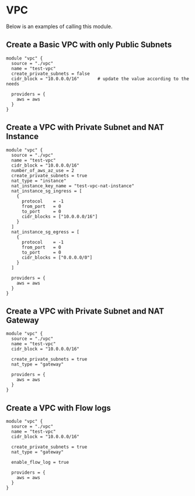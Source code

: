 # VPC
Below is an examples of calling this module.

## Create a Basic VPC with only Public Subnets
```
module "vpc" {
  source = "./vpc"
  name = "test-vpc"
  create_private_subnets = false
  cidr_block = "10.0.0.0/16"       # update the value according to the needs

  providers = {
    aws = aws
  }
}
```

## Create a VPC with Private Subnet and NAT Instance
```
module "vpc" {
  source = "./vpc"
  name = "test-vpc"
  cidr_block = "10.0.0.0/16"
  number_of_aws_az_use = 2
  create_private_subnets = true
  nat_type = "instance" 
  nat_instance_key_name = "test-vpc-nat-instance"
  nat_instance_sg_ingress = [
    {
      protocol    = -1
      from_port   = 0
      to_port     = 0
      cidr_blocks = ["10.0.0.0/16"]
    }
  ]
  nat_instance_sg_egress = [
    {
      protocol    = -1
      from_port   = 0
      to_port     = 0
      cidr_blocks = ["0.0.0.0/0"]
    }
  ]
  
  providers = {
    aws = aws
  }
}
```


## Create a VPC with Private Subnet and NAT Gateway
```
module "vpc" {
  source = "./vpc"
  name = "test-vpc"
  cidr_block = "10.0.0.0/16"

  create_private_subnets = true
  nat_type = "gateway"

  providers = {
    aws = aws
  }
}
```

## Create a VPC with Flow logs
```
module "vpc" {
  source = "./vpc"
  name = "test-vpc"
  cidr_block = "10.0.0.0/16"

  create_private_subnets = true
  nat_type = "gateway"

  enable_flow_log = true

  providers = {
    aws = aws
  }
}
```

